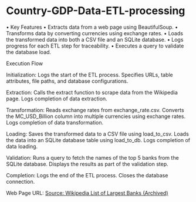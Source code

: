 # Country-GDP-Data-ETL-processing
•	Key Features
•	Extracts data from a web page using BeautifulSoup.
•	Transforms data by converting currencies using exchange rates.
•	Loads the transformed data into both a CSV file and an SQLite database.
•	Logs progress for each ETL step for traceability.
•	Executes a query to validate the database load.

Execution Flow

Initialization:
Logs the start of the ETL process.
Specifies URLs, table attributes, file paths, and database configurations.

Extraction:
Calls the extract function to scrape data from the Wikipedia page.
Logs completion of data extraction.

Transformation:
Reads exchange rates from exchange_rate.csv.
Converts the MC_USD_Billion column into multiple currencies using exchange rates.
Logs completion of data transformation.

Loading:
Saves the transformed data to a CSV file using load_to_csv.
Loads the data into an SQLite database table using load_to_db.
Logs completion of data loading.

Validation:
Runs a query to fetch the names of the top 5 banks from the SQLite database.
Displays the results as part of the validation step.

Completion:
Logs the end of the ETL process.
Closes the database connection.

Web Page URL:
[Source: Wikipedia List of Largest Banks (Archived)](https://web.archive.org/web/20230908091635/https://en.wikipedia.org/wiki/List_of_largest_banks)
